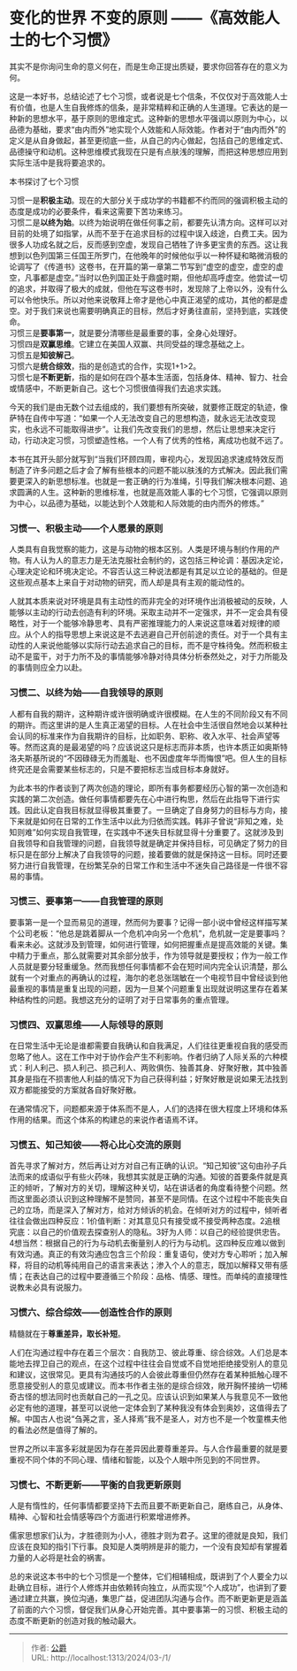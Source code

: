 # 变化的世界 不变的原则 ——《高效能人士的七个习惯》


其实不是你询问生命的意义何在，而是生命正提出质疑，要求你回答存在的意义为何。

这是一本好书，总结论述了七个习惯，或者说是七个信条，不仅仅对于高效能人士有价值，也是人生自我修炼的信条，是非常精粹和正确的人生道理。它表达的是一种新的思想水平，基于原则的思维定式。这种新的思想水平强调以原则为中心，以品德为基础，要求“由内而外”地实现个人效能和人际效能。作者对于“由内而外”的定义是从自身做起，甚至更彻底一些，从自己的内心做起，包括自己的思维定式、品德操守和动机。这种思维模式我现在只是有点肤浅的理解，而把这种思想应用到实际生活中是我将要追求的。

本书探讨了七个习惯

习惯一是**积极主动**。现在的大部分关于成功学的书籍都不约而同的强调积极主动的态度是成功的必要条件，看来这需要下苦功来练习。  
习惯二是**以终为始**。以终为始说明在做任何事之前，都要先认清方向。这样可以对目前的处境了如指掌，从而不至于在追求目标的过程中误入歧途，白费工夫。因为很多人功成名就之后，反而感到空虚，发现自己牺牲了许多更宝贵的东西。这让我想到以色列国第三任国王所罗门，在他晚年的时候他似乎以一种怀疑和略微消极的论调写了《传道书》这卷书，在开篇的第一章第二节写到“虚空的虚空，虚空的虚空，凡事都是虚空。”当时以色列国正处于鼎盛时期，但他却高呼虚空。他尝试一切的追求，并取得了极大的成就，但他在写这卷书时，发现除了上帝以外，没有什么可以令他快乐。所以对他来说敬拜上帝才是他心中真正渴望的成功，其他的都是虚空。对于我们来说也需要明确真正的目标，然后才好勇往直前，坚持到底，实践使命。  
习惯三是**要事第一**，就是要分清哪些是最重要的事，全身心处理好。  
习惯四是**双赢思维**。它建立在美国人双赢、共同受益的理念基础之上。  
习惯五是**知彼解己**。  
习惯六是**统合综效**，指的是创造式的合作，实现1+1>2。  
习惯七是**不断更新**，指的是如何在四个基本生活面，包括身体、精神、智力、社会或情感中，不断更新自己。这七个习惯很值得我们去追求实践。

今天的我们是由无数个过去组成的，我们要想有所突破，就要修正既定的轨迹，像萨特在自传中写道：“如果一个人无法改变自己的思想构造，就永远无法改变现实，也永远不可能取得进步”。让我们先改变我们的思想，然后让思想来决定行动，行动决定习惯，习惯塑造性格。一个人有了优秀的性格，离成功也就不远了。

本书在其开头部分就写到“当我们环顾四周，审视内心，发现因追求速成特效反而制造了许多问题之后才会了解有些根本的问题不能以肤浅的方式解决。因此我们需要更深入的新思想标准。也就是一套正确的行为准绳，引导我们解决根本问题、追求圆满的人生。这种新的思维标准，也就是高效能人事的七个习惯，它强调以原则为中心，以品德为基础，以能达到个人效能和人际效能的由内而外的修炼。”

### 习惯一、积极主动——个人愿景的原则

人类具有自我觉察的能力，这是与动物的根本区别。人类是环境与制约作用的产物。有人认为人的意志力是无法克服社会制约的，这包括三种论调：基因决定论，心理决定论和环境决定论。不容否认这三种说法都是有其足以立论的基础的。但是这些观点基本上来自于对动物的研究，而人却是具有主观的能动性的。

人就其本质来说对环境是具有主动性的而非完全的对环境作出消极被动的反映，人能够以主动的行动去创造有利的环境。采取主动并不一定强求，并不一定会具有侵略性，对于一个能够冷静思考、具有严密推理能力的人来说这意味着对规律的顺应。从个人的指导思想上来说这是不去逃避自己开创前途的责任。对于一个具有主动性的人来说他能够以实际行动去追求自己的目标，而不是守株待兔。然而积极主动不是蛮干，对于力所不及的事情能够冷静对待具体分析泰然处之，对于力所能及的事情则应全力以赴。

### 习惯二、以终为始——自我领导的原则

人都有自我的期许，这种期许或许很明确或许很模糊。在人生的不同阶段又有不同的期许。而这里讲的是人生真正渴望的目标。人在社会中生活很自然地会以某种社会认同的标准来作为自我期许的目标，比如职务、职称、收入水平、社会声望等等。然而这真的是最渴望的吗？应该说这只是标志而非本质，也许本质正如奥斯特洛夫斯基所说的“不因碌碌无为而羞耻、也不因虚度年华而悔恨”吧。但人生的目标终究还是会需要某些标志的，只是不要把标志当成目标本身就好。

为此本书的作者谈到了两次创造的理论，即所有事务都要经历心智的第一次创造和实践的第二次创造。做任何事情都要先在心中进行构思，然后在此指导下进行实践。因此认定自我目标就显得极其重要了。一旦确定了自身努力的目标与方向，接下来就是如何在日常的工作生活中以此为归依而实践。韩非子曾说“非知之难，处知则难”如何实现自我管理，在实践中不迷失目标就显得十分重要了。这就涉及到自我领导和自我管理的问题，自我领导就是确定并保持目标，可见确定了努力的目标只是在部分上解决了自我领导的问题，接着要做的就是保持这一目标。同时还要努力进行自我管理，在纷繁芜杂的日常工作和生活中不迷失自己路径是一件很不容易的事情。

### 习惯三、要事第一——自我管理的原则

要事第一是一个显而易见的道理，然而何为要事？记得一部小说中曾经这样描写某个公司老板：“他总是跳着脚从一个危机冲向另一个危机”，危机就一定是要事吗？看来未必。这就涉及到管理，如何进行管理，如何把握重点是提高效能的关键。集中精力于重点，那么就需要对其余部分放手，作为领导就是要授权；作为一般工作人员就是要分轻重缓急。然而我想任何事情都不会在短时间内完全认识清楚，那么就有一个对重点的再确认的过程，海尔的老总张瑞敏在一个电视节目中曾经谈到他最重视的事情是重复出现的问题，因为一旦某个问题重复出现就说明这里存在着某种结构性的问题。我想这充分的证明了对于日常事务的重点管理。

### 习惯四、双赢思维——人际领导的原则

在日常生活中无论是谁都需要自我确认和自我满足，人们往往更重视自我的感受而忽略了他人。这在工作中对于协作会产生不利影响。作者归纳了人际关系的六种模式：利人利己、损人利己、损己利人、两败俱伤、独善其身、好聚好散，其中独善其身是指在不损害他人利益的情况下为自己获得利益；好聚好散是说如果无法找到双方都能接受的方案就各自好聚好散。

在通常情况下，问题都来源于体系而不是人，人们的选择在很大程度上环境和体系作用的结果。而这个体系的构建总的来说作者语焉不详。

### 习惯五、知己知彼——将心比心交流的原则

首先寻求了解对方，然后再让对方对自己有正确的认识。“知己知彼”这句由孙子兵法而来的成语似乎有些火药味，我想其实就是正确的沟通。知彼的首要条件就是真正的倾听，了解对方的关切，理解这种关切，站在讲话者的角度看待整个问题。然而这里面必须认识到这种理解不是赞同，甚至不是同情。在这个过程中不能丧失自己的立场，而是深入了解对方，给对方倾诉的机会。在倾听对方的过程中，倾听者往往会做出四种反应：1价值判断：对其意见只有接受或不接受两种态度。2追根究底：以自己的价值观去探查别人的隐私。3好为人师：以自己的经验提供忠告。4想当然：根据自己的行为与动机去衡量别人的行为与动机。这四种反应难以做到有效沟通。真正的有效沟通应包含三个阶段：重复语句，使对方专心聆听；加入解释，将目的动机等纯用自己的语言来表达；渗入个人的意志，既加以解释又带有感情；在表达自己的过程中要遵循三个阶段：品格、情感、理性。而单纯的直接理性说教未必具有说服力。

### 习惯六、综合综效——创造性合作的原则

精髓就在于**尊重差异，取长补短**。

人们在沟通过程中存在着三个层次：自我防卫、彼此尊重、综合综效。人们总是本能地去捍卫自己的观点，在这个过程中往往会自觉或不自觉地拒绝接受别人的意见和建议，这很常见。更具有沟通技巧的人会彼此尊重但仍然存在着某种抵触心理不愿意接受别人的意见或建议。而本书作者主张的是综合综效，敞开胸怀接纳一切稀奇古怪的想法同时也贡献自己的一孔之见。应该认识到如果某人与我意见不一致他必定有他的道理，甚至可以说他一定体会到了某种我没有体会到奥妙，这值得去了解。中国古人也说“刍荛之言，圣人择焉”我不是圣人，对方也不是一个牧童樵夫他的看法必然是值得了解的。

世界之所以丰富多彩就是因为存在差异因此要尊重差异。与人合作最重要的就是要重视不同个体的不同心理、情绪和智能，以及个人眼中所见到的不同世界。

### 习惯七、不断更新——平衡的自我更新原则

人是有惰性的，任何事情都要坚持下去而且要不断更新自己，磨练自己，从身体、精神、心智和社会情感等四个方面进行积累增进修养。

儒家思想家们认为，才胜德则为小人，德胜才则为君子。这里的德就是良知，我们应该在良知的指引下行事。良知是人类明辨是非的能力，一个没有良知却有掌握着力量的人必将是社会的祸害。

总的来说这本书中的七个习惯是一个整体，它们相辅相成，既讲到了个人要全力以赴确立目标，进行个人修炼并由依赖转向独立，从而实现“个人成功”，也讲到了要通过建立共赢，换位沟通，集思广益，促进团队沟通与合作。而不断更新更是涵盖了前面的六个习惯，督促我们从身心开始完善。其中要事第一的习惯、积极主动的态度不断更新的创造对我的触动最大。

---

> 作者: [公爵](https://blog.gjcloak.top)  
> URL: http://localhost:1313/2024/03-/1/  


